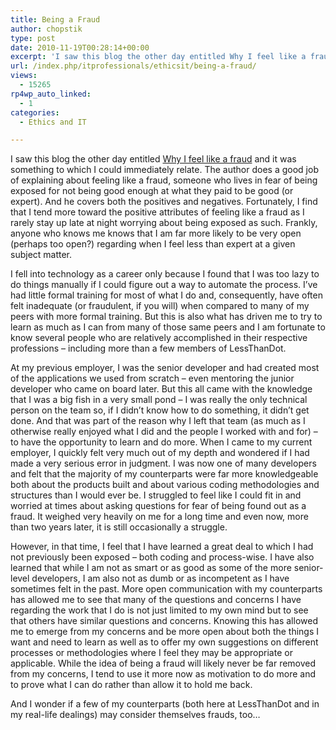 ```yaml
---
title: Being a Fraud
author: chopstik
type: post
date: 2010-11-19T00:28:14+00:00
excerpt: 'I saw this blog the other day entitled Why I feel like a fraud and it was something to which I could immediately relate.  The author does a good job of explaining about feeling like a fraud, someone who lives in fear of being exposed for not being good&hellip;'
url: /index.php/itprofessionals/ethicsit/being-a-fraud/
views:
  - 15265
rp4wp_auto_linked:
  - 1
categories:
  - Ethics and IT

---
```

I saw this blog the other day entitled [Why I feel like a fraud][1] and it was something to which I could immediately relate. The author does a good job of explaining about feeling like a fraud, someone who lives in fear of being exposed for not being good enough at what they paid to be good (or expert). And he covers both the positives and negatives. Fortunately, I find that I tend more toward the positive attributes of feeling like a fraud as I rarely stay up late at night worrying about being exposed as such. Frankly, anyone who knows me knows that I am far more likely to be very open (perhaps too open?) regarding when I feel less than expert at a given subject matter.

I fell into technology as a career only because I found that I was too lazy to do things manually if I could figure out a way to automate the process. I&#8217;ve had little formal training for most of what I do and, consequently, have often felt inadequate (or fraudulent, if you will) when compared to many of my peers with more formal training. But this is also what has driven me to try to learn as much as I can from many of those same peers and I am fortunate to know several people who are relatively accomplished in their respective professions &#8211; including more than a few members of LessThanDot.

At my previous employer, I was the senior developer and had created most of the applications we used from scratch &#8211; even mentoring the junior developer who came on board later. But this all came with the knowledge that I was a big fish in a very small pond &#8211; I was really the only technical person on the team so, if I didn&#8217;t know how to do something, it didn&#8217;t get done. And that was part of the reason why I left that team (as much as I otherwise really enjoyed what I did and the people I worked with and for) &#8211; to have the opportunity to learn and do more. When I came to my current employer, I quickly felt very much out of my depth and wondered if I had made a very serious error in judgment. I was now one of many developers and felt that the majority of my counterparts were far more knowledgeable both about the products built and about various coding methodologies and structures than I would ever be. I struggled to feel like I could fit in and worried at times about asking questions for fear of being found out as a fraud. It weighed very heavily on me for a long time and even now, more than two years later, it is still occasionally a struggle.

However, in that time, I feel that I have learned a great deal to which I had not previously been exposed &#8211; both coding and process-wise. I have also learned that while I am not as smart or as good as some of the more senior-level developers, I am also not as dumb or as incompetent as I have sometimes felt in the past. More open communication with my counterparts has allowed me to see that many of the questions and concerns I have regarding the work that I do is not just limited to my own mind but to see that others have similar questions and concerns. Knowing this has allowed me to emerge from my concerns and be more open about both the things I want and need to learn as well as to offer my own suggestions on different processes or methodologies where I feel they may be appropriate or applicable. While the idea of being a fraud will likely never be far removed from my concerns, I tend to use it more now as motivation to do more and to prove what I can do rather than allow it to hold me back.

And I wonder if a few of my counterparts (both here at LessThanDot and in my real-life dealings) may consider themselves frauds, too&#8230;

 [1]: http://blog.asmartbear.com/self-doubt-fraud.html